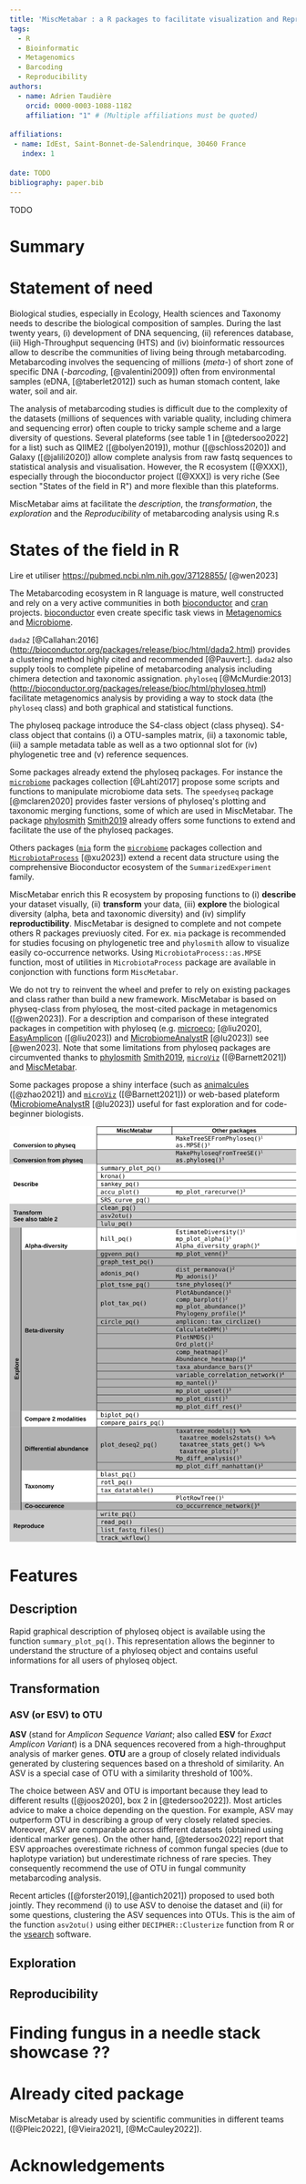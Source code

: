 ```yaml
---
title: 'MiscMetabar : a R packages to facilitate visualization and Reproducibility in metabarcoding analysis'
tags:
  - R
  - Bioinformatic
  - Metagenomics
  - Barcoding
  - Reproducibility
authors:
  - name: Adrien Taudière
    orcid: 0000-0003-1088-1182
    affiliation: "1" # (Multiple affiliations must be quoted)

affiliations:
 - name: IdEst, Saint-Bonnet-de-Salendrinque, 30460 France
   index: 1

date: TODO
bibliography: paper.bib
---
```


TODO

# Summary

# Statement of need

Biological studies, especially in Ecology, Health sciences and Taxonomy needs to describe the biological composition of samples. During the last twenty years, (i) development of DNA sequencing, (ii) references database, (iii) High-Throughput sequencing (HTS) and (iv) bioinformatic ressources allow to describe the communities of living being through metabarcoding. Metabarcoding involves the sequencing of millions (*meta*-) of short zone of specific DNA (*-barcoding*, [@valentini2009]) often from environmental samples (eDNA, [@taberlet2012]) such as human stomach content, lake water, soil and air.

The analysis of metabarcoding studies is difficult due to the complexity of the datasets (millions of sequences with variable quality, including chimera and sequencing error) often couple to tricky sample scheme and a large diversity of questions. Several plateforms (see table 1 in [@tedersoo2022] for a list) such as QIIME2 ([@bolyen2019]), mothur ([@schloss2020]) and Galaxy ([@jalili2020]) allow complete analysis from raw fastq sequences to statistical analysis and visualisation. However, the R ecosystem ([@XXX]), especially through the bioconductor project ([@XXX]) is very riche (See section "States of the field in R") and more flexible than this plateforms.

MiscMetabar aims at facilitate the *description*, the *transformation*, the *exploration* and the *Reproducibility* of metabarcoding analysis using R.s


# States of the field in R

Lire et utiliser https://pubmed.ncbi.nlm.nih.gov/37128855/ [@wen2023]

The Metabarcoding ecosystem in R language is mature, well constructed and rely on a very active communities in both [bioconductor](https://www.bioconductor.org/) and [cran](https://cran.r-project.org/) projects. [bioconductor](https://www.bioconductor.org/) even create specific task views in [Metagenomics](http://bioconductor.org/packages/release/BiocViews.html#___Metagenomics) and [Microbiome](http://bioconductor.org/packages/release/BiocViews.html#___Microbiome).

`dada2` [@Callahan:2016] (http://bioconductor.org/packages/release/bioc/html/dada2.html) provides a clustering method highly cited and recommended [@Pauvert:]. `dada2` also supply tools to complete pipeline of metabarcoding analysis including chimera detection and taxonomic assignation. `phyloseq` [@McMurdie:2013] (http://bioconductor.org/packages/release/bioc/html/phyloseq.html) facilitate metagenomics analysis by providing a way to stock data (the `phyloseq` class) and both graphical and statistical functions.

The phyloseq package introduce the S4-class object (class physeq). S4-class object that contains (i) a OTU-samples matrix, (ii) a taxonomic table, (iii) a sample metadata table as well as a two optionnal slot for (iv) phylogenetic tree and (v) reference sequences.

Some packages already extend the phyloseq packages. For instance the [`microbiome`](https://microbiome.github.io/) packages collection [@Lahti2017] propose some scripts and functions to manipulate microbiome data sets. The `speedyseq` package [@mclaren2020] provides faster versions of phyloseq's plotting and taxonomic merging functions, some of which are used in MiscMetabar. The package [phylosmith](https://schuyler-smith.github.io/phylosmith/) [Smith2019](https://joss.theoj.org/papers/10.21105/joss.01442) already offers some functions to extend and facilitate the use of the phyloseq packages.

Others packages ([`mia`](https://github.com/microbiome/mia/) form the [`microbiome`](https://microbiome.github.io/) packages collection and [`MicrobiotaProcess`](https://github.com/YuLab-SMU/MicrobiotaProcess) [@xu2023]) extend a recent data structure using the comprehensive Bioconductor ecosystem of the `SummarizedExperiment` family.

MiscMetabar enrich this R ecosystem by proposing functions to (i) **describe** your dataset visually, (ii) **transform** your data, (iii) **explore** the biological diversity (alpha, beta and taxonomic diversity) and (iv) simplify **reproductibility**. MiscMetabar is designed to complete and not compete others R packages previuosly cited. For ex. `mia` package is recommended for studies focusing on phylogenetic tree and `phylosmith` allow to visualize easily co-occurrence networks. Using `MicrobiotaProcess::as.MPSE` function, most of utilities in `MicrobiotaProcess` package are available in conjonction with functions form `MiscMetabar`.

We do not try to reinvent the wheel and prefer to rely on existing packages and class rather than build a new framework. MiscMetabar is based on physeq-class from phyloseq, the most-cited package in metagenomics ([@wen2023]). For a description and comparison of these integrated packages in competition with phyloseq (e.g. [microeco](https://github.com/ChiLiubio/microeco); [@liu2020], [EasyAmplicon](https://github.com/YongxinLiu/EasyAmplicon) ([@liu2023]) and [MicrobiomeAnalystR](https://www.microbiomeanalyst.ca) [@lu2023]) see [@wen2023]. Note that some limitations from phyloseq packages are circumvented thanks to [phylosmith](https://schuyler-smith.github.io/phylosmith/) [Smith2019](https://joss.theoj.org/papers/10.21105/joss.01442), [`microViz`](https://david-barnett.github.io/microViz/) ([@Barnett2021]) and [MiscMetabar](https://adrientaudiere.github.io/MiscMetabar/).

Some packages propose a shiny interface (such as [animalcules](https://github.com/compbiomed/animalcules) ([@zhao2021]) and [`microViz`](https://david-barnett.github.io/microViz/) ([@Barnett2021])) or web-based plateform ([MicrobiomeAnalystR](https://www.microbiomeanalyst.ca) [@lu2023]) useful for fast exploration and for code-beginner biologists.


![Table 1](figures_svg/table_1.svg)



# Features

## Description

Rapid graphical description of phyloseq object is available using the function `summary_plot_pq()`. This representation allows the beginner to understand the structure of a phyloseq object and contains useful informations for all users of phyloseq object.

## Transformation
### ASV (or ESV) to OTU

**ASV** (stand for *Amplicon Sequence Variant*; also called **ESV** for *Exact Amplicon Variant*) is a DNA sequences recovered from a high-throughput analysis of marker genes. **OTU** are a group of closely related individuals generated by clustering sequences based on a threshold of similarity. An ASV is a special case of OTU with a similarity threshold of 100%.

The choice between ASV and OTU is important because they lead to different results ([@joos2020], box 2 in [@tedersoo2022]). Most articles advice to make a choice depending on the question. For example, ASV may outperform OTU in describing a group of very closely related species. Moreover, ASV are comparable across different datasets (obtained using identical marker genes). On the other hand, [@tedersoo2022] report that ESV approaches overestimate richness of common fungal species (due to haplotype variation) but underestimate richness of rare species. They consequently recommend the use of OTU in fungal community metabarcoding analysis.

Recent articles ([@forster2019],[@antich2021]) proposed to used both jointly. They recommend (i) to use ASV to denoise the dataset and (ii) for some questions, clustering the ASV sequences into OTUs. This is the aim of the function `asv2otu()` using either `DECIPHER::Clusterize` function from R or the [vsearch](https://github.com/torognes/vsearch) software.


## Exploration 


## Reproducibility



# Finding fungus in a needle stack showcase ??

# Already cited package

MiscMetabar is already used by scientific communities in different teams ([@Pleic2022], [@Vieira2021], [@McCauley2022]).

# Acknowledgements
